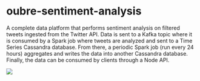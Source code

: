 # oubre-sentiment-analysis
A complete data platform that performs sentiment analysis on filtered tweets ingested from the Twitter API. Data is sent to a Kafka topic where it is consumed by a Spark job where tweets are analyzed and sent to a Time Series Cassandra database. From there, a periodic Spark job (run every 24 hours) aggregates and writes the data into another Cassandra database. Finally, the data can be consumed by clients through a Node API.

![](https://github.com/billxsheng/oubre-sentiment-analysis/blob/master/flowchart.png?raw=true)

